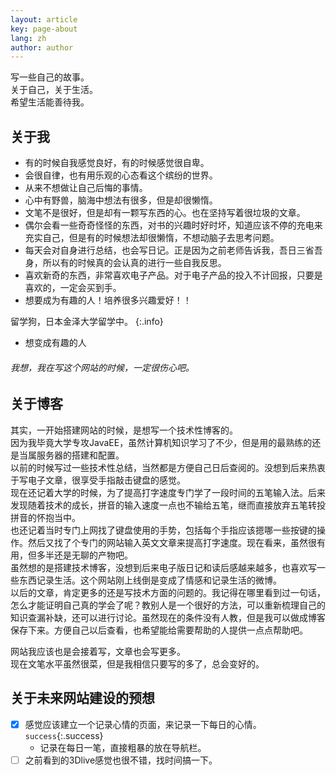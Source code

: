 ```yaml
---
layout: article
key: page-about
lang: zh
author: author
---
```


写一些自己的故事。  
关于自己，关于生活。  
希望生活能善待我。

## 关于我
- 有的时候自我感觉良好，有的时候感觉很自卑。  
- 会很自律，也有用乐观的心态看这个缤纷的世界。  
- 从来不想做让自己后悔的事情。  
- 心中有野兽，脑海中想法有很多，但是却很懒惰。  
- 文笔不是很好，但是却有一颗写东西的心。也在坚持写着很垃圾的文章。
- 偶尔会看一些奇奇怪怪的东西，对书的兴趣时好时坏，知道应该不停的充电来充实自己，但是有的时候想法却很懒惰，不想动脑子去思考问题。  
- 每天会对自身进行总结，也会写日记。正是因为之前老师告诉我，吾日三省吾身，所以有的时候真的会认真的进行一些自我反思。  
- 喜欢新奇的东西，非常喜欢电子产品。对于电子产品的投入不计回报，只要是喜欢的，一定会买到手。  
- 想要成为有趣的人！培养很多兴趣爱好！！

留学狗，日本金泽大学留学中。
{:.info}

- 想变成有趣的人
###### 我想，我在写这个网站的时候，一定很伤心吧。

## 关于博客
其实，一开始搭建网站的时候，是想写一个技术性博客的。  
因为我毕竟大学专攻JavaEE，虽然计算机知识学习了不少，但是用的最熟练的还是当属服务器的搭建和配置。  
以前的时候写过一些技术性总结，当然都是方便自己日后查阅的。没想到后来热衷于写电子文章，很享受手指敲击键盘的感觉。  
现在还记着大学的时候，为了提高打字速度专门学了一段时间的五笔输入法。后来发现随着技术的成长，拼音的输入速度一点也不输给五笔，继而直接放弃五笔转投拼音的怀抱当中。  
也还记着当时专门上网找了键盘使用的手势，包括每个手指应该摁哪一些按键的操作。然后又找了个专门的网站输入英文文章来提高打字速度。现在看来，虽然很有用，但多半还是无聊的产物吧。  
虽然想的是搭建技术博客，没想到后来电子版日记和读后感越来越多，也喜欢写一些东西记录生活。这个网站刚上线倒是变成了情感和记录生活的微博。  
以后的文章，肯定更多的还是写技术方面的问题的。我记得在哪里看到过一句话，怎么才能证明自己真的学会了呢？教别人是一个很好的方法，可以重新梳理自己的知识查漏补缺，还可以进行讨论。虽然现在的条件没有人教，但是我可以做成博客保存下来。方便自己以后查看，也希望能给需要帮助的人提供一点点帮助吧。

网站我应该也是会接着写，文章也会写更多。  
现在文笔水平虽然很菜，但是我相信只要写的多了，总会变好的。

## 关于未来网站建设的预想
* [x] 感觉应该建立一个记录心情的页面，来记录一下每日的心情。 `success`{:.success}
    * 记录在每日一笔，直接粗暴的放在导航栏。
* [ ] 之前看到的3Dlive感觉也很不错，找时间搞一下。